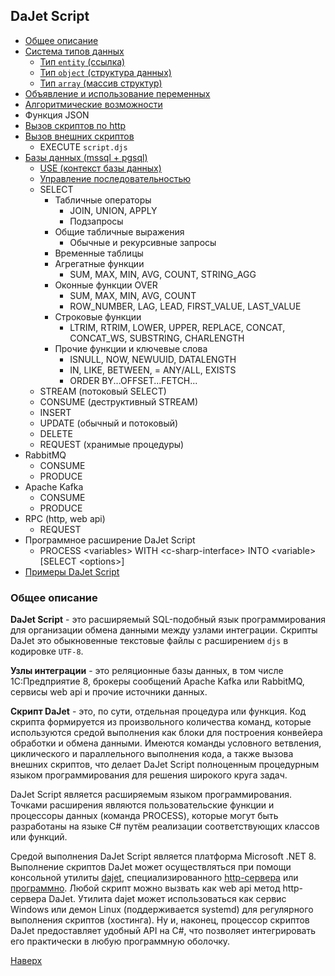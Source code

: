 ## DaJet Script

- [Общее описание](#общее-описание)
- [Система типов данных](https://github.com/zhichkin/dajet/blob/main/doc/dajet-script/data-type-system/README.md)
  - [Тип ```entity``` (ссылка)](https://github.com/zhichkin/dajet/blob/main/doc/dajet-script/entity/README.md)
  - [Тип ```object``` (структура данных)](https://github.com/zhichkin/dajet/blob/main/doc/dajet-script/object/README.md)
  - [Тип ```array``` (массив структур)](https://github.com/zhichkin/dajet/blob/main/doc/dajet-script/array/README.md)
- [Объявление и использование переменных](https://github.com/zhichkin/dajet/blob/main/doc/dajet-script/variables/README.md)
- [Алгоритмические возможности](https://github.com/zhichkin/dajet/blob/main/doc/dajet-script/algorithm/README.md)
- Функция JSON
- [Вызов скриптов по http](https://github.com/zhichkin/dajet/blob/main/doc/dajet-script/http/README.md)
- [Вызов внешних скриптов](https://github.com/zhichkin/dajet/blob/main/doc/dajet-script/execute/README.md)
  - EXECUTE ```script.djs```
- [Базы данных (mssql + pgsql)](https://github.com/zhichkin/dajet/blob/main/doc/dajet-script/databases/README.md)
  - [USE (контекст базы данных)](https://github.com/zhichkin/dajet/blob/main/doc/dajet-script/use/README.md)
  - [Управление последовательностью](https://github.com/zhichkin/dajet/blob/main/doc/dajet-script/sequence/README.md)
  - SELECT
    - Табличные операторы
      - JOIN, UNION, APPLY
      - Подзапросы
    - Общие табличные выражения
      - Обычные и рекурсивные запросы
    - Временные таблицы
    - Агрегатные функции
      - SUM, MAX, MIN, AVG, COUNT, STRING_AGG
    - Оконные функции OVER
      - SUM, MAX, MIN, AVG, COUNT
      - ROW_NUMBER, LAG, LEAD, FIRST_VALUE, LAST_VALUE
    - Строковые функции
      - LTRIM, RTRIM, LOWER, UPPER, REPLACE, CONCAT, CONCAT_WS, SUBSTRING, CHARLENGTH
    - Прочие функции и ключевые слова
      - ISNULL, NOW, NEWUUID, DATALENGTH
      - IN, LIKE, BETWEEN, = ANY/ALL, EXISTS
      - ORDER BY...OFFSET...FETCH...
  - STREAM (потоковый SELECT)
  - CONSUME (деструктивный STREAM)
  - INSERT
  - UPDATE (обычный и потоковый)
  - DELETE
  - REQUEST (хранимые процедуры)
- RabbitMQ
  - CONSUME
  - PRODUCE
- Apache Kafka
  - CONSUME
  - PRODUCE
- RPC (http, web api)
  - REQUEST
- Программное расширение DaJet Script
  - PROCESS \<variables\> WITH \<c-sharp-interface\> INTO \<variable\> [SELECT \<options\>]
- [Примеры DaJet Script](https://github.com/zhichkin/dajet/tree/main/doc/dajet-utility/scripts)

### Общее описание

**DaJet Script** - это расширяемый SQL-подобный язык программирования для организации обмена данными между узлами интеграции. Скрипты DaJet это обыкновенные текстовые файлы с расширением ```djs``` в кодировке ```UTF-8```.

**Узлы интеграции** - это реляционные базы данных, в том числе 1С:Предприятие 8, брокеры сообщений Apache Kafka или RabbitMQ, сервисы web api и прочие источники данных.

**Скрипт DaJet** - это, по сути, отдельная процедура или функция. Код скрипта формируется из произвольного количества команд, которые используются средой выполнения как блоки для построения конвейера обработки и обмена данными. Имеются команды условного ветвления, циклического и параллельного выполнения кода, а также вызова внешних скриптов, что делает DaJet Script полноценным процедурным языком программирования для решения широкого круга задач.

DaJet Script является расширяемым языком программирования. Точками расширения являются пользовательские функции и процессоры данных (команда PROCESS), которые могут быть разработаны на языке C# путём реализации соответствующих классов или функций.

Средой выполнения DaJet Script является платформа Microsoft .NET 8. Выполнение скриптов DaJet может осуществляться при помощи консольной утилиты [dajet](https://github.com/zhichkin/dajet/tree/main/doc/dajet-utility/README.md), специализированного [http-сервера](https://github.com/zhichkin/dajet/tree/main/doc/dajet-studio/README.md) или [программно](https://github.com/zhichkin/dajet/blob/main/src/dajet/Program.cs). Любой скрипт можно вызвать как web api метод http-сервера DaJet. Утилита dajet может использоваться как сервис Windows или демон Linux (поддерживается systemd) для регулярного выполнения скриптов (хостинга). Ну и, наконец, процессор скриптов DaJet предоставляет удобный API на C#, что позволяет интегрировать его практически в любую программную оболочку.

[Наверх](#dajet-script)
